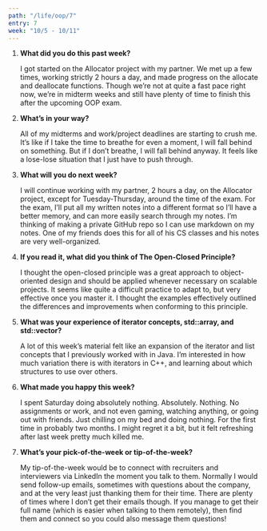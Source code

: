 ```yaml
---
path: "/life/oop/7"
entry: 7
week: "10/5 - 10/11"
---
```


1. **What did you do this past week?**

    I got started on the Allocator project with my partner. We met up a few times, working strictly 2 hours a day, and made progress on the allocate and deallocate functions. Though we’re not at quite a fast pace right now, we’re in midterm weeks and still have plenty of time to finish this after the upcoming OOP exam.

1. **What’s in your way?**

    All of my midterms and work/project deadlines are starting to crush me. It’s like if I take the time to breathe for even a moment, I will fall behind on something. But if I don’t breathe, I will fall behind anyway. It feels like a lose-lose situation that I just have to push through.

1. **What will you do next week?**

    I will continue working with my partner, 2 hours a day, on the Allocator project, except for Tuesday-Thursday, around the time of the exam. For the exam, I’ll put all my written notes into a different format so I’ll have a better memory, and can more easily search through my notes. I’m thinking of making a private GitHub repo so I can use markdown on my notes. One of my friends does this for all of his CS classes and his notes are very well-organized.

1. **If you read it, what did you think of The Open-Closed Principle?**

    I thought the open-closed principle was a great approach to object-oriented design and should be applied whenever necessary on scalable projects. It seems like quite a difficult practice to adapt to, but very effective once you master it. I thought the examples effectively outlined the differences and improvements when conforming to this principle.

1. **What was your experience of iterator concepts, std::array, and std::vector?**

    A lot of this week’s material felt like an expansion of the iterator and list concepts that I previously worked with in Java. I’m interested in how much variation there is with iterators in C++, and learning about which structures to use over others.

1. **What made you happy this week?**

    I spent Saturday doing absolutely nothing. Absolutely. Nothing. No assignments or work, and not even gaming, watching anything, or going out with friends. Just chilling on my bed and doing nothing. For the first time in probably two months. I might regret it a bit, but it felt refreshing after last week pretty much killed me.

1. **What’s your pick-of-the-week or tip-of-the-week?**

    My tip-of-the-week would be to connect with recruiters and interviewers via LinkedIn the moment you talk to them. Normally I would send follow-up emails, sometimes with questions about the company, and at the very least just thanking them for their time. There are plenty of times where I don’t get their emails though. If you manage to get their full name (which is easier when talking to them remotely), then find them and connect so you could also message them questions!